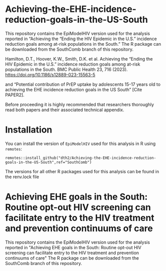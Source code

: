 # Achieving-the-EHE-incidence-reduction-goals-in-the-US-South
This repository contains the EpiModelHIV version used for the analysis reported in “Achieving the “Ending the HIV Epidemic in the U.S.” incidence reduction goals among at-risk populations in the South.” The R package can be downloaded from the SouthComb branch of this repository.

Hamilton, D.T., Hoover, K.W., Smith, D.K. et al. Achieving the “Ending the HIV Epidemic in the U.S.” incidence reduction goals among at-risk populations in the South. BMC Public Health 23, 716 (2023). https://doi.org/10.1186/s12889-023-15563-5

and “Potential contribution of PrEP uptake by adolescents 15-17 years old to achieving the EHE incidence reduction goals in the US South” [Cite PAPER2]. 

Before proceeding it is highly recommended that researchers thoroughly read both papers and their associated technical appendix. 

# Installation

You can install the version of `EpiModelHIV` used for this analysis in R using `remotes`:
```
remotes::install_github("dth2/Achieving-the-EHE-incidence-reduction-goals-in-the-US-South",ref="SouthComb")
```

The versions for all other R packages used for this analysis can be found in the renv.lock file


# Achieving EHE goals in the South: Routine opt-out HIV screening can facilitate entry to the HIV treatment and prevention continuums of care
This repository contains the EpiModelHIV version used for the analysis reported in "Achieving EHE goals in the South: Routine opt-out HIV screening can facilitate entry to the HIV treatment and prevention continuums of care" The R package can be downloaded from the SouthComb branch of this repository.
